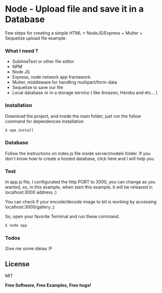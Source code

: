 # Node - Upload file and save it in a Database
Few steps for creating a simple HTML + NodeJS/Express + Multer + Sequelize upload file example.

### What I need ?

* SublimeText or other file editor
* NPM
* Node JS
* Express, node network app framework
* Multer, middleware for handling multipart/form-data
* Sequelize to save our file
* Local database or in a storage service ( like Amazon, Heroku and etc... )

### Installation

Download the project, and inside the main folder, just run the follow command for dependences installation

```sh
$ npm install
```

### Database
Follow the instructions on index.js file inside server/models folder.
If you don't know how to create a hosted database, click here and I will help you

### Test
In app.js file, I configurated the http PORT to 3000, you can change as you wanted, so, in this example, when start this example, it will be released in localhost:3000 address :)

You can check if your encode/decode image to bit is working by accessing localhost:3000/gallery ;)

So, open your favorite Terminal and run these command.
```sh
$ node app
```

### Todos
Give me some ideias :P

License
----
MIT

**Free Software, Free Examples, Free hugs!**
